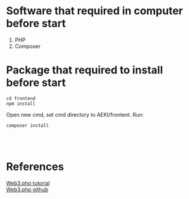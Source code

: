 # Software that required in computer before start
1. PHP
2. Composer

# Package that required to install before start
```
cd frontend
npm install
```

Open new cmd, set cmd directory to AEKI/frontent. Run:
```
composer install
```


<br><br>
# References
[Web3.php tutorial](https://www.quicknode.com/guides/ethereum-development/getting-started/connecting-to-blockchains/how-to-connect-to-ethereum-using-php) <br>
[Web3.php github](https://github.com/web3p/web3.php)